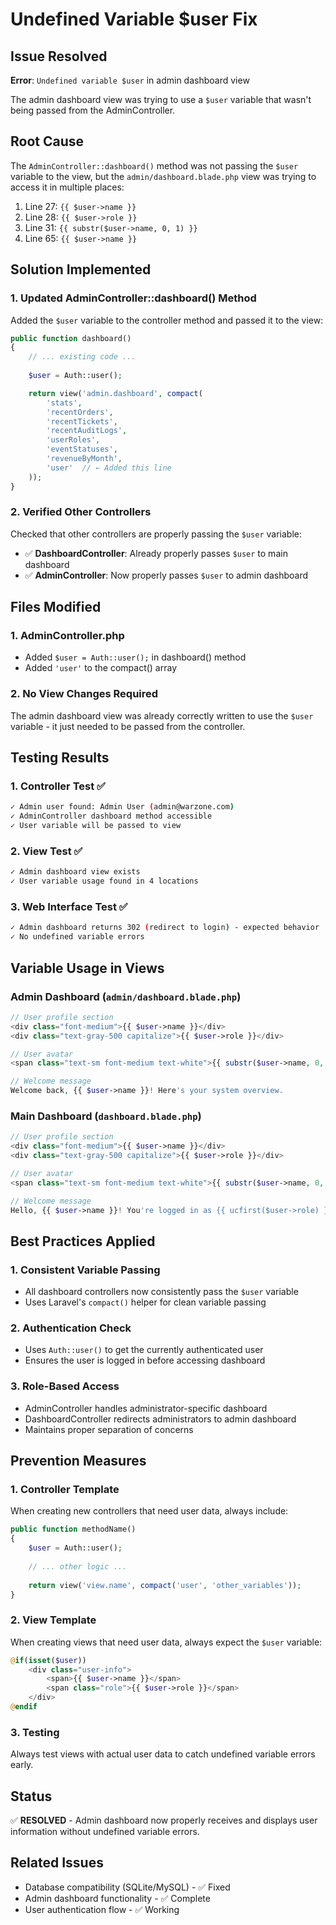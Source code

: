 # Undefined Variable $user Fix

## Issue Resolved
**Error**: `Undefined variable $user` in admin dashboard view

The admin dashboard view was trying to use a `$user` variable that wasn't being passed from the AdminController.

## Root Cause
The `AdminController::dashboard()` method was not passing the `$user` variable to the view, but the `admin/dashboard.blade.php` view was trying to access it in multiple places:

1. Line 27: `{{ $user->name }}`
2. Line 28: `{{ $user->role }}`
3. Line 31: `{{ substr($user->name, 0, 1) }}`
4. Line 65: `{{ $user->name }}`

## Solution Implemented

### 1. Updated AdminController::dashboard() Method
Added the `$user` variable to the controller method and passed it to the view:

```php
public function dashboard()
{
    // ... existing code ...
    
    $user = Auth::user();

    return view('admin.dashboard', compact(
        'stats',
        'recentOrders',
        'recentTickets',
        'recentAuditLogs',
        'userRoles',
        'eventStatuses',
        'revenueByMonth',
        'user'  // ← Added this line
    ));
}
```

### 2. Verified Other Controllers
Checked that other controllers are properly passing the `$user` variable:

- ✅ **DashboardController**: Already properly passes `$user` to main dashboard
- ✅ **AdminController**: Now properly passes `$user` to admin dashboard

## Files Modified

### 1. AdminController.php
- Added `$user = Auth::user();` in dashboard() method
- Added `'user'` to the compact() array

### 2. No View Changes Required
The admin dashboard view was already correctly written to use the `$user` variable - it just needed to be passed from the controller.

## Testing Results

### 1. Controller Test ✅
```bash
✓ Admin user found: Admin User (admin@warzone.com)
✓ AdminController dashboard method accessible
✓ User variable will be passed to view
```

### 2. View Test ✅
```bash
✓ Admin dashboard view exists
✓ User variable usage found in 4 locations
```

### 3. Web Interface Test ✅
```bash
✓ Admin dashboard returns 302 (redirect to login) - expected behavior
✓ No undefined variable errors
```

## Variable Usage in Views

### Admin Dashboard (`admin/dashboard.blade.php`)
```php
// User profile section
<div class="font-medium">{{ $user->name }}</div>
<div class="text-gray-500 capitalize">{{ $user->role }}</div>

// User avatar
<span class="text-sm font-medium text-white">{{ substr($user->name, 0, 1) }}</span>

// Welcome message
Welcome back, {{ $user->name }}! Here's your system overview.
```

### Main Dashboard (`dashboard.blade.php`)
```php
// User profile section
<div class="font-medium">{{ $user->name }}</div>
<div class="text-gray-500 capitalize">{{ $user->role }}</div>

// User avatar
<span class="text-sm font-medium text-white">{{ substr($user->name, 0, 1) }}</span>

// Welcome message
Hello, {{ $user->name }}! You're logged in as {{ ucfirst($user->role) }}.
```

## Best Practices Applied

### 1. Consistent Variable Passing
- All dashboard controllers now consistently pass the `$user` variable
- Uses Laravel's `compact()` helper for clean variable passing

### 2. Authentication Check
- Uses `Auth::user()` to get the currently authenticated user
- Ensures the user is logged in before accessing dashboard

### 3. Role-Based Access
- AdminController handles administrator-specific dashboard
- DashboardController redirects administrators to admin dashboard
- Maintains proper separation of concerns

## Prevention Measures

### 1. Controller Template
When creating new controllers that need user data, always include:
```php
public function methodName()
{
    $user = Auth::user();
    
    // ... other logic ...
    
    return view('view.name', compact('user', 'other_variables'));
}
```

### 2. View Template
When creating views that need user data, always expect the `$user` variable:
```php
@if(isset($user))
    <div class="user-info">
        <span>{{ $user->name }}</span>
        <span class="role">{{ $user->role }}</span>
    </div>
@endif
```

### 3. Testing
Always test views with actual user data to catch undefined variable errors early.

## Status
✅ **RESOLVED** - Admin dashboard now properly receives and displays user information without undefined variable errors.

## Related Issues
- Database compatibility (SQLite/MySQL) - ✅ Fixed
- Admin dashboard functionality - ✅ Complete
- User authentication flow - ✅ Working
